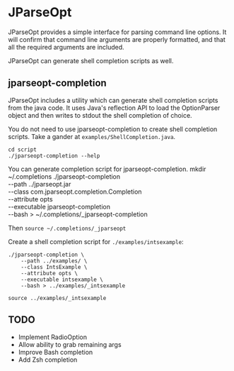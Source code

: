 JParseOpt
==================================
JParseOpt provides a simple interface for parsing command line options.
It will confirm that command line arguments are properly formatted, and that
all the required arguments are included. 

JParseOpt can generate shell completion scripts as well.

jparseopt-completion
----------------------------------
JParseOpt includes a utility which can generate shell completion scripts from
the java code. It uses Java's reflection API to load the OptionParser object
and then writes to stdout the shell completion of choice.

You do not need to use jparseopt-completion to create shell completion
scripts. Take a gander at `examples/ShellCompletion.java`.

    cd script
    ./jparseopt-completion --help

You can generate completion script for jparseopt-completion.
    mkdir ~/.completions
    ./jparseopt-completion \
        --path ../jparseopt.jar \
        --class com.jparseopt.completion.Completion \
        --attribute opts \
        --executable jparseopt-completion \
        --bash > ~/.completions/_jparseopt-completion

Then `source ~/.completions/_jparseopt`

Create a shell completion script for `./examples/intsexample`:

    ./jparseopt-completion \
        --path ../examples/ \
        --class IntsExample \
        --attribute opts \
        --executable intsexample \
        --bash > ../examples/_intsexample

    source ../examples/_intsexample


TODO
----------------------------------
* Implement RadioOption
* Allow ability to grab remaining args
* Improve Bash completion
* Add Zsh completion

